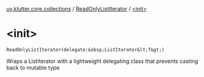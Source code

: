 [uy.klutter.core.collections](../index.md) / [ReadOnlyListIterator](index.md) / [&lt;init&gt;](.)


# &lt;init&gt;
`ReadOnlyListIterator(delegate:&nbsp;ListIterator&lt;T&gt;)`

Wraps a ListIterator with a lightweight delegating class that prevents casting back to mutable type


